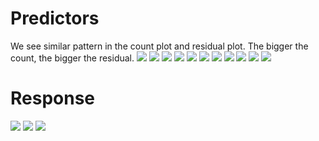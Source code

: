 # Predictors
We see similar pattern in the count plot and residual plot. The bigger the count, the bigger the residual.
![](https://googledrive.com/host/0B47woKFE0zXeZ2V2MkhwMnJBUzA/pvo_holiday.png)
![](https://googledrive.com/host/0B47woKFE0zXeZ2V2MkhwMnJBUzA/pvo_workingday.png)
![](https://googledrive.com/host/0B47woKFE0zXeZ2V2MkhwMnJBUzA/pvo_hour.png)
![](https://googledrive.com/host/0B47woKFE0zXeZ2V2MkhwMnJBUzA/pvo_weekday.png)
![](https://googledrive.com/host/0B47woKFE0zXeZ2V2MkhwMnJBUzA/pvo_weather.png)
![](https://googledrive.com/host/0B47woKFE0zXeZ2V2MkhwMnJBUzA/pvo_season.png)
![](https://googledrive.com/host/0B47woKFE0zXeZ2V2MkhwMnJBUzA/pvo_datetime.png)
![](https://googledrive.com/host/0B47woKFE0zXeZ2V2MkhwMnJBUzA/pvo_temp.png)
![](https://googledrive.com/host/0B47woKFE0zXeZ2V2MkhwMnJBUzA/pvo_atemp.png)
![](https://googledrive.com/host/0B47woKFE0zXeZ2V2MkhwMnJBUzA/pvo_windspeed.png)
![](https://googledrive.com/host/0B47woKFE0zXeZ2V2MkhwMnJBUzA/pvo_humidity.png)
# Response
![](https://googledrive.com/host/0B47woKFE0zXeZ2V2MkhwMnJBUzA/pvo_count.png)
![](https://googledrive.com/host/0B47woKFE0zXeZ2V2MkhwMnJBUzA/pvo_casual.png)
![](https://googledrive.com/host/0B47woKFE0zXeZ2V2MkhwMnJBUzA/pvo_registered.png)
